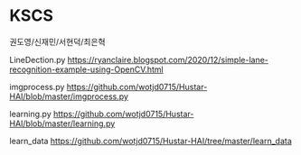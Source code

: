 # KSCS

권도영/신재민/서현덕/최은혁

LineDection.py
https://ryanclaire.blogspot.com/2020/12/simple-lane-recognition-example-using-OpenCV.html

imgprocess.py
https://github.com/wotjd0715/Hustar-HAI/blob/master/imgprocess.py

learning.py
https://github.com/wotjd0715/Hustar-HAI/blob/master/learning.py

learn_data
https://github.com/wotjd0715/Hustar-HAI/tree/master/learn_data
